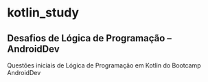 # kotlin_study

## Desafios de Lógica de Programação – AndroidDev
Questões iniciais de Lógica de Programação em Kotlin do Bootcamp AndroidDev
